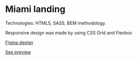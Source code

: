 # Miami landing
Technologies: HTML5, SASS, BEM methodology.

Responsive design was made by using CSS Grid and Flexbox.

[Figma design](https://www.figma.com/file/nHz8bflIwJaWP3P99vKTH5/miami_home_new?node-id=0%3A2)

[See preview](https://artur-shpontak.github.io/layout_miami/#testimonials)
